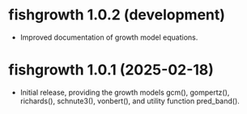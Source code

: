 # fishgrowth 1.0.2 (development)

* Improved documentation of growth model equations.




# fishgrowth 1.0.1 (2025-02-18)

* Initial release, providing the growth models gcm(), gompertz(), richards(),
  schnute3(), vonbert(), and utility function pred_band().
